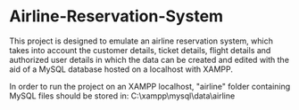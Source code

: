 # Airline-Reservation-System
This project is designed to emulate an airline reservation system, which takes into account the customer details, ticket details, flight details and authorized user details in which the data can be created and edited with the aid of a MySQL database hosted on a localhost with XAMPP.

In order to run the project on an XAMPP localhost,
"airline" folder containing MySQL files should be stored in:
C:\xampp\mysql\data\airline
